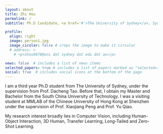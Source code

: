 ```yaml
---
layout: about
title: Zhi Hou
permalink: /
subtitle: Ph.D Candidate, <a href='#'>The University of Sydney</a>, Sydney.

profile:
  align: right
  image: person1.jpg
  image_cicular: false # crops the image to make it circular
  # address: >
    # <p>zhou9878@uni dot sydney dot edu dot au</p>

news: false  # includes a list of news items
selected_papers: true # includes a list of papers marked as "selected={true}"
social: true  # includes social icons at the bottom of the page
---
```


I am a third year Ph.D student from The University of Sydney, under the supervision from Prof. Dacheng Tao. Before that, I obtain my Master and Bachelor from the South China University of Technology. I was a visiting student at MMLAB of the Chinese University of Hong Kong at Shenzhen under the supervision of Prof. Xiaojiang Peng and Prof. Yu Qiao. 

My research interest broadly lies in Computer Vision, including Human-Object Interaction, 3D Human, Transfer Learning, Long-Tailed and Zero-Shot Learning.

<!-- Link to your social media connections, too. This theme is set up to use [Font Awesome icons](http://fortawesome.github.io/Font-Awesome/) and [Academicons](https://jpswalsh.github.io/academicons/), like the ones below. Add your Facebook, Twitter, LinkedIn, Google Scholar, or just disable all of them. -->
